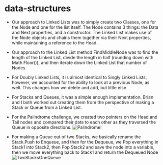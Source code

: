 # data-structures

- Our approach to Linked Lists was to simply create two Classes, one for the Node and one for the list itself. The Node contains 3 things: the Data and Next properties, and a constructor. The Linked List makes use of the Node objects and chains them together via their Next properties, while maintaining a reference to the Head.

- Our approach to the Linked List method FindMiddleNode was to find the length of the Linked List, divide the length in half (rounding down with Math.Floor()), and then iterate down the Linked List that number of Nodes.

- For Doubly Linked Lists, it is almost identical to Singly Linked Lists, however, we accounted for the ability to look at a previous Node, as well. This changes how we delete and add, but little else.

- For Stacks and Queues, it was a simple enough implementation. Brian and I both worked out creating them from the perspective of making a Stack or Queue from a Linked List.

- For the Palindrome challenge, we created two pointers on the Head and Tail nodes and compared their data to each other as they traversed the Queue in opposite directions.
![Palindrome!](https://imgur.com/a/IX8Fl)

- For making a Queue out of two Stacks, we basically rename the Stack.Push to Enqueue, and then for the Dequeue, we Pop everything in Stack1 into Stack2, then Pop Stack2 and save the node into a variable, then we move everything back to Stack1 and return the Dequeued Node
![TwoStacksOneQueue](https://imgur.com/a/OMwsY)